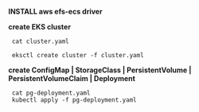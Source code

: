   **INSTALL aws efs-ecs driver** 
  
  
  **create EKS cluster**

     cat cluster.yaml

     eksctl create cluster -f cluster.yaml


  **create ConfigMap | StorageClass | PersistentVolume | PersistentVolumeClaim | Deployment**
  
     cat pg-deployment.yaml
     kubectl apply -f pg-deployment.yaml
     

